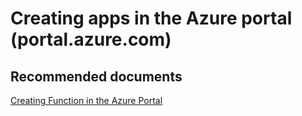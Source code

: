 <properties
	pageTitle="Creating apps in the Azure portal (portal.azure.com)"
	description="Creating apps in the Azure portal (portal.azure.com)"
	service="microsoft.web"
	resource="functions"
	authors="shrahman"
	displayOrder=""
	selfHelpType="generic"
	supportTopicIds="32518053"
	resourceTags=""
	productPesIds="16072"
	cloudEnvironments="public"
	articleId="d2e26343-204f-4c15-b398-18880b8c33d7"
/>

# Creating apps in the Azure portal (portal.azure.com)

## **Recommended documents**

[Creating Function in the Azure Portal](https://docs.microsoft.com/azure/azure-functions/functions-create-first-azure-function)<br>
